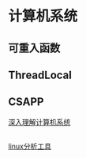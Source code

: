 # 计算机系统

## 可重入函数

## ThreadLocal

## CSAPP
[深入理解计算机系统](http://csapp.cs.cmu.edu/)

##
[linux分析工具](http://www.brendangregg.com/linuxperf.html)